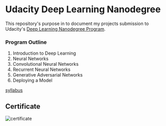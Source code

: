 # Udacity Deep Learning Nanodegree


This repository's purpose in to document my projects submission to Udacity's [Deep Learning Nanodegree Program](https://www.udacity.com/course/deep-learning-nanodegree--nd101). 

### Program Outline 

1. Introduction to Deep Learning
2. Neural Networks
3. Convolutional Neural Networks
4. Recurrent Neural Networks
5. Generative Adversarial Networks
6. Deploying a Model

[syllabus](https://github.com/isabelchaves/DeepLearningNanodegree/files/6052361/syllabus.pdf)

## Certificate
![certificate](https://user-images.githubusercontent.com/21170803/109352589-fc558500-7872-11eb-9c28-8993794d1ae5.jpg)

